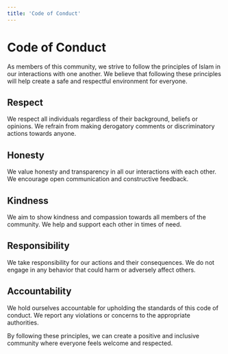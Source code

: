 ```yaml
---
title: 'Code of Conduct'
---
```


# Code of Conduct

As members of this community, we strive to follow the principles of Islam in our interactions with one another. We believe that following these principles will help create a safe and respectful environment for everyone.

## Respect

We respect all individuals regardless of their background, beliefs or opinions. We refrain from making derogatory comments or discriminatory actions towards anyone.

## Honesty

We value honesty and transparency in all our interactions with each other. We encourage open communication and constructive feedback.

## Kindness

We aim to show kindness and compassion towards all members of the community. We help and support each other in times of need.

## Responsibility

We take responsibility for our actions and their consequences. We do not engage in any behavior that could harm or adversely affect others.

## Accountability

We hold ourselves accountable for upholding the standards of this code of conduct. We report any violations or concerns to the appropriate authorities.

By following these principles, we can create a positive and inclusive community where everyone feels welcome and respected.